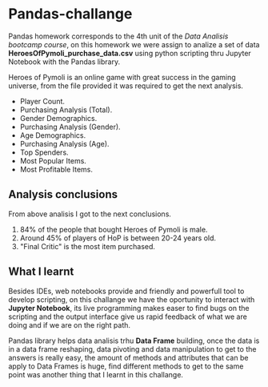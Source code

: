 # Pandas-challange
Pandas homework corresponds to the 4th unit of the _Data Analisis bootcamp course_, on this homework we were assign to analize a set of data **HeroesOfPymoli_purchase_data.csv** using python scripting thru Jupyter Notebook with the Pandas library. 

Heroes of Pymoli is an online game with great success in the gaming universe, from the file provided it was required to get the next analysis. 

- Player Count. 
- Purchasing Analysis (Total). 
- Gender Demographics. 
- Purchasing Analysis (Gender). 
- Age Demographics. 
- Purchasing Analysis (Age). 
- Top Spenders. 
- Most Popular Items. 
- Most Profitable Items. 

## Analysis conclusions

From above analisis I got to the next conclusions. 

1. 84% of the people that bought Heroes of Pymoli is male. 
2. Around 45% of players of HoP is between 20-24 years old. 
3. "Final Critic" is the most item purchased. 

## What I learnt

Besides IDEs, web notebooks provide and friendly and powerfull tool to develop scripting, on this challange we have the oportunity to interact with **Jupyter Notebook**, its live programming makes easer to find bugs on the scripting and the output interface give us rapid feedback of what we are doing and if we are on the right path. 

Pandas library helps data analisis trhu **Data Frame** building, once the data is in a data frame reshaping, data pivoting and data manipulation to get to the answers is really easy, the amount of methods and attributes that can be apply to Data Frames is huge, find different methods to get to the same point was another thing that I learnt in this challange. 

